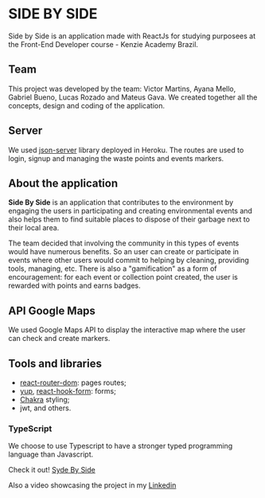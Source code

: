 # SIDE BY SIDE

Side by Side is an application made with ReactJs for studying purposees at the Front-End Developer course - Kenzie Academy Brazil.

## Team

This project was developed by the team: Victor Martins, Ayana Mello, Gabriel Bueno, Lucas Rozado and Mateus Gava. We created together all the concepts, design and coding of the application.

## Server

We used [json-server](https://github.com/victorsnms/side-by-side-json-server) library deployed in Heroku.
The routes are used to login, signup and managing the waste points and events markers.

## About the application

**Side By Side** is an application that contributes to the environment by engaging the users in participating and creating environmental events and also helps them to find suitable places to dispose of their garbage next to their local area.

The team decided that involving the community in this types of events would have numerous benefits. So an user can create or participate in events where other users would commit to helping by cleaning, providing tools, managing, etc. There is also a "gamification" as a form of encouragement: for each event or collection point created, the user is rewarded with points and earns badges.

## API Google Maps

We used Google Maps API to display the interactive map where the user can check and create markers.

## Tools and libraries

* [react-router-dom](https://www.npmjs.com/package/react-router-dom): pages routes;
* [yup](https://www.npmjs.com/package/yup), [react-hook-form](https://react-hook-form.com/): forms;
* [Chakra](https://chakra-ui.com/) styling;
* jwt, and others.

### TypeScript

We choose to use Typescript to have a stronger typed programming language than Javascript.

Check it out! [Syde By Side](https://sidebyside.vercel.app/)

Also a video showcasing the project in my [Linkedin](https://www.linkedin.com/feed/update/urn:li:activity:6850044225472520192/)
